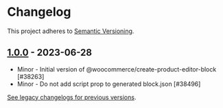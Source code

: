 # Changelog 

This project adheres to [Semantic Versioning](https://semver.org/spec/v2.0.0.html).

## [1.0.0](https://www.npmjs.com/package/@woocommerce/create-product-editor-block/v/1.0.0) - 2023-06-28 

-   Minor - Initial version of @woocommerce/create-product-editor-block [#38263]
-   Minor - Do not add script prop to generated block.json [#38496]

[See legacy changelogs for previous versions](https://github.com/woocommerce/woocommerce/blob/68581955106947918d2b17607a01bdfdf22288a9/packages/js/create-product-editor-block/CHANGELOG.md).
